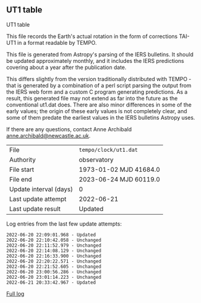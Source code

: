 
## UT1 table

UT1 table

This file records the Earth's actual rotation in the form of
corrections TAI-UT1 in a format readable by TEMPO.

This file is generated from Astropy's parsing of the IERS
bulletins. It should be updated approximately monthly, and it
includes the IERS predictions covering about a year after the
publication date.

This differs slightly from the version traditionally distributed
with TEMPO - that is generated by a combination of a perl script
parsing the output from the IERS web form and a custom C program
generating predictions. As a result, this generated file may not
extend as far into the future as the conventional ut1.dat does.
There are also minor differences in some of the early values; the
origin of these early values is not completely clear, and some of
them predate the earliest values in the IERS bulletins Astropy uses.

If there are any questions, contact Anne Archibald
<anne.archibald@newcastle.ac.uk>.

|     |     |
|:--- |:--- |
| File | `tempo/clock/ut1.dat` |
| Authority | observatory |
| File start | 1973-01-02 MJD 41684.0 |
| File end | 2023-06-24 MJD 60119.0 |
| Update interval (days) | 0 |
| Last update attempt | 2022-06-21 |
| Last update result | Updated |

Log entries from the last few update attempts:
```
2022-06-20 22:09:01.968 - Updated
2022-06-20 22:10:42.058 - Unchanged
2022-06-20 22:11:52.979 - Unchanged
2022-06-20 22:14:08.129 - Unchanged
2022-06-20 22:16:33.900 - Unchanged
2022-06-20 22:20:22.571 - Unchanged
2022-06-20 22:21:52.605 - Unchanged
2022-06-20 23:00:56.286 - Unchanged
2022-06-20 23:01:14.223 - Unchanged
2022-06-21 20:33:42.967 - Updated
```
[Full log](https://raw.githubusercontent.com/ipta/pulsar-clock-corrections/main/log/tempo/clock/ut1.dat.log)

